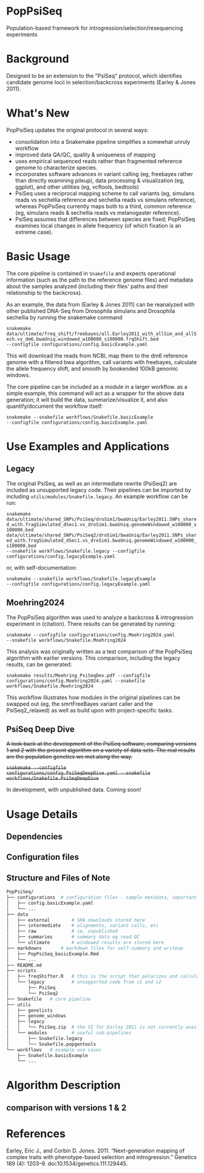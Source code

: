 # PopPsiSeq
Population-based framework for introgression/selection/resequencing experiments

# Background
Designed to be an extension to the "PsiSeq" protocol, which identifies candidate genome locii in selection/backcross experiments (Earley & Jones 2011).


# What's New
PopPsiSeq updates the original protocol in several ways:

* consolidation into a Snakemake pipeline simplifies a somewhat unruly workflow
* improved data QA/QC, quality & uniqueness of mapping
* uses empirical sequenced reads rather than fragmented reference genome to characterize species.
* incorporates software advances in variant calling (eg, freebayes rather than directly examining pileup), data processing & visualization (eg, ggplot), and other utilities (eg, vcftools, bedtools) 
* PsiSeq uses a reciprocal mapping scheme to call variants (eg, simulans reads vs sechellia reference and sechellia reads vs simulans reference), whereas PopPsiSeq currently maps both to a third, common reference (eg, simulans reads &  sechellia reads vs melanogaster reference).
* PsiSeq assumes that differences between species are fixed; PopPsiSeq examines local changes in allele frequency (of which fixation is an extreme case). 

# Basic Usage

The core pipeline is contained in <code>Snakefile</code> and expects operational information (such as the path to the reference genome files) and metadata about the samples analyzed (including their files' paths and their relationship to the backcross). 

As an example, the data from (Earley & Jones 2011) can be reanalyzed with other published DNA-Seq from Drosophila simulans and Drosophila sechellia by running the snakemake command

<code>snakemake data/ultimate/freq_shift/freebayes/all.Earley2011_with_allSim_and_allSech.vs_dm6.bwaUniq.windowed_w100000_s100000.frqShift.bed  --configfile configurations/config.basicExample.yaml</code>

This will download the reads from NCBI, map them to the dm6 reference genome with a filtered bwa algorithm, call variants with freebayes, calculate the allele frequency shift, and smooth by bookended 100kB genomic windows. 

The core pipeline can be included as a module in a larger workflow. as a simple example, this command will act as a wrapper for the above data generation; it will build the data, summarize/visualize it, and also quantify/document the workflow itself:

<code>snakemake --snakefile workflows/Snakefile.basicExample --configfile configurations/config.basicExample.yaml</code>

# Use Examples and Applications

## Legacy
The original PsiSeq, as well as an intermediate rewrite (PsiSeq2) are included as unsupported legacy code. Their pipelines can be imported by including <code>utils/modules/Snakefile.legacy</code>. An example workflow can be run:

<code>snakemake data/ultimate/shared_SNPs/PsiSeq/droSim1/bwaUniq/Earley2011.SNPs_shared_with.fragSimulated_dSec1.vs_droSim1.bwaUniq.genomeWindowed_w100000_s100000.bed data/ultimate/shared_SNPs/PsiSeq2/droSim1/bwaUniq/Earley2011.SNPs_shared_with.fragSimulated_dSec1.vs_droSim1.bwaUniq.genomeWindowed_w100000_s100000.bed  --snakefile workflows/Snakefile.legacy --configfile configurations/config.legacyExample.yaml</code>

or, with self-documentation:

<code>snakemake --snakefile workflows/Snakefile.legacyExample --configfile configurations/config.legacyExample.yaml</code>

## Moehring2024

The PopPsiSeq algorithm was used to analyze a backcross & introgression experiment in (citation). There results can be generated by running:

<code>snakemake --configfile configurations/config.Moehring2024.yaml --snakefile workflows/Snakefile.Moehring2024</code>

This analysis was originally written as a test comparison of the PopPsiSeq algorithm with earlier versions. This comparison, including the legacy results, can be generated:

<code>snakemake results/Moehring_PsiSeqDev.pdf --configfile configurations/config.Moehring2024.yaml --snakefile workflows/Snakefile.Moehring2024</code>

This workflow illustrates how modules in the original pipelines can be swapped out (eg, the smrtFreeBayes variant caller and the PsiSeq2_relaxed) as well as build upon with project-specific tasks.

## PsiSeq Deep Dive

~~A look back at the development of the PsiSeq software, comparing versions 1 and 2 with the present algorithm on a variety of data sets. The real results are the population genetics we met along the way.~~

~~<code>snakemake --configfile configurations/config.PsiSeqDeepDive.yaml --snakefile workflows/Snakefile.PsiSeqDeepDive</code>~~

In development, with unpublished data. Coming soon!

# Usage Details
## Dependencies
## Configuration files
## Structure and Files of Note
```bash
PopPsiSeq/
├── configurations  # configuration files - sample metadata, important filepaths, etc
│   ├── config.basicExample.yaml
│   └── ...
├── data
│   ├── external        # SRA downloads stored here
│   ├── intermediate    # alignments, variant calls, etc
│   ├── raw             # ie, unpublished
│   ├── summaries       # summary data eg read QC
│   └── ultimate        # windowed results are stored here
├── markdowns       # markdown files for self-summary and writeup 
│   ├── PopPsiSeq_basicExample.Rmd
│   └── ...
├── README.md
├── scripts
│   ├── freqShifter.R   # this is the script that polarizes and calculates the allele shift
│   └── legacy          # unsupported code from v1 and v2
│       ├── PsiSeq
│       └── PsiSeq2
├── Snakefile   # core pipeline
├── utils
│   ├── genelists
│   ├── genome_windows
│   ├── legacy
│   │   └── PsiSeq.zip  # the SI for Earley 2011 is not currently available so it's mirrored here
│   └── modules         # useful sub-pipelines
│       ├── Snakefile.legacy
│       └── Snakefile.popgentools
└── workflows   # example use cases 
    ├── Snakefile.basicExample
    └── ...
```

# Algorithm Description

## comparison with versions 1 & 2







# References

Earley, Eric J., and Corbin D. Jones. 2011. “Next-generation mapping of complex traits with phenotype-based selection and introgression.” Genetics 189 (4): 1203–9. doi:10.1534/genetics.111.129445.



